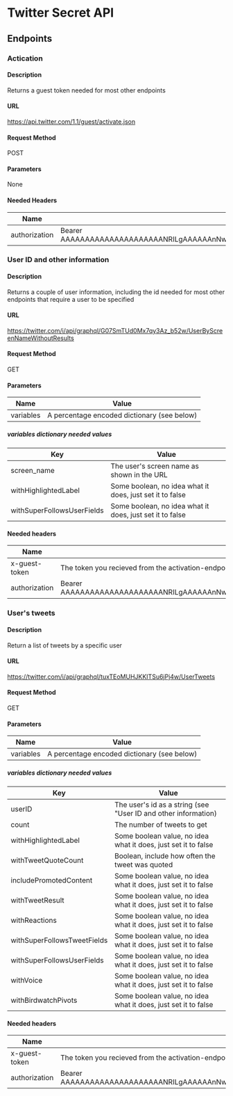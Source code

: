 # Twitter Secret API

## Endpoints

### Actication

#### Description
Returns a guest token needed for most other endpoints

#### URL
https://api.twitter.com/1.1/guest/activate.json

#### Request Method
POST

#### Parameters
None

#### Needed Headers
|Name|Value|
|----|-----|
|authorization|Bearer AAAAAAAAAAAAAAAAAAAAANRILgAAAAAAnNwIzUejRCOuH5E6I8xnZz4puTs%3D1Zv7ttfk8LF81IUq16cHjhLTvJu4FA33AGWWjCpTnA|

### User ID and other information

#### Description
Returns a couple of user information, including the id needed for most other endpoints that require a user to be specified

#### URL
https://twitter.com/i/api/graphql/G07SmTUd0Mx7qy3Az_b52w/UserByScreenNameWithoutResults

#### Request Method
GET

#### Parameters
|Name|Value|
|----|-----|
|variables|A percentage encoded dictionary (see below)|

##### variables dictionary needed values
|Key|Value|
|---|-----|
|screen_name|The user's screen name as shown in the URL|
|withHighlightedLabel|Some boolean, no idea what it does, just set it to false|
|withSuperFollowsUserFields|Some boolean, no idea what it does, just set it to false|

#### Needed headers
|Name|Value|
|----|-----|
|x-guest-token|The token you recieved from the activation-endpoint|
|authorization|Bearer AAAAAAAAAAAAAAAAAAAAANRILgAAAAAAnNwIzUejRCOuH5E6I8xnZz4puTs%3D1Zv7ttfk8LF81IUq16cHjhLTvJu4FA33AGWWjCpTnA|

### User's tweets

#### Description
Return a list of tweets by a specific user

#### URL
https://twitter.com/i/api/graphql/tuxTEoMUHJKKITSu6jPj4w/UserTweets

#### Request Method
GET

#### Parameters
|Name|Value|
|----|-----|
|variables|A percentage encoded dictionary (see below)|

##### variables dictionary needed values
|Key|Value|
|---|-----|
|userID|The user's id as a string (see "User ID and other information)|
|count|The number of tweets to get|
|withHighlightedLabel|Some boolean value, no idea what it does, just set it to false|
|withTweetQuoteCount|Boolean, include how often the tweet was quoted|
|includePromotedContent|Some boolean value, no idea what it does, just set it to false|
|withTweetResult|Some boolean value, no idea what it does, just set it to false|
|withReactions|Some boolean value, no idea what it does, just set it to false|
|withSuperFollowsTweetFields|Some boolean value, no idea what it does, just set it to false|
|withSuperFollowsUserFields|Some boolean value, no idea what it does, just set it to false|
|withVoice|Some boolean value, no idea what it does, just set it to false|
|withBirdwatchPivots|Some boolean value, no idea what it does, just set it to false|

#### Needed headers
|Name|Value|
|----|-----|
|x-guest-token|The token you recieved from the activation-endpoint|
|authorization|Bearer AAAAAAAAAAAAAAAAAAAAANRILgAAAAAAnNwIzUejRCOuH5E6I8xnZz4puTs%3D1Zv7ttfk8LF81IUq16cHjhLTvJu4FA33AGWWjCpTnA|
